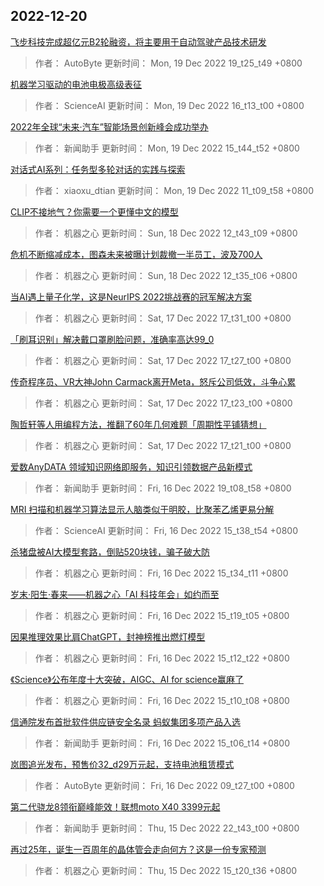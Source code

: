 
## 2022-12-20

 [飞步科技完成超亿元B2轮融资，将主要用于自动驾驶产品技术研发](https://www.jiqizhixin.com/articles/2022-12-19-8)

> 作者： AutoByte  更新时间： Mon, 19 Dec 2022 19_t25_t49 +0800

 [机器学习驱动的电池电极高级表征](https://www.jiqizhixin.com/articles/2022-12-19-3)

> 作者： ScienceAI  更新时间： Mon, 19 Dec 2022 16_t13_t00 +0800

 [2022年全球“未来·汽车”智能场景创新峰会成功举办](https://www.jiqizhixin.com/articles/2022-12-19-2)

> 作者： 新闻助手  更新时间： Mon, 19 Dec 2022 15_t44_t52 +0800

 [对话式AI系列：任务型多轮对话的实践与探索](https://www.jiqizhixin.com/articles/2022-12-14-3)

> 作者： xiaoxu_dtian  更新时间： Mon, 19 Dec 2022 11_t09_t58 +0800

 [CLIP不接地气？你需要一个更懂中文的模型](https://www.jiqizhixin.com/articles/2022-12-18-2)

> 作者： 机器之心  更新时间： Sun, 18 Dec 2022 12_t43_t09 +0800

 [危机不断缩减成本，图森未来被曝计划裁撤一半员工，波及700人](https://www.jiqizhixin.com/articles/2022-12-18)

> 作者： 机器之心  更新时间： Sun, 18 Dec 2022 12_t35_t06 +0800

 [当AI遇上量子化学，这是NeurIPS 2022挑战赛的冠军解决方案](https://www.jiqizhixin.com/articles/2022-12-19-7)

> 作者： 机器之心  更新时间： Sat, 17 Dec 2022 17_t31_t00 +0800

 [「刷耳识别」解决戴口罩刷脸问题，准确率高达99_0](https://www.jiqizhixin.com/articles/2022-12-19-6)

> 作者： 机器之心  更新时间： Sat, 17 Dec 2022 17_t27_t00 +0800

 [传奇程序员、VR大神John Carmack离开Meta，怒斥公司低效，斗争心累](https://www.jiqizhixin.com/articles/2022-12-19-5)

> 作者： 机器之心  更新时间： Sat, 17 Dec 2022 17_t23_t00 +0800

 [陶哲轩等人用编程方法，推翻了60年几何难题「周期性平铺猜想」](https://www.jiqizhixin.com/articles/2022-12-19-4)

> 作者： 机器之心  更新时间： Sat, 17 Dec 2022 17_t21_t00 +0800

 [爱数AnyDATA 领域知识网络即服务，知识引领数据产品新模式](https://www.jiqizhixin.com/articles/2022-12-16-8)

> 作者： 新闻助手  更新时间： Fri, 16 Dec 2022 19_t08_t58 +0800

 [MRI 扫描和机器学习算法显示人脑类似于明胶，比聚苯乙烯更易分解](https://www.jiqizhixin.com/articles/2022-12-16-7)

> 作者： ScienceAI  更新时间： Fri, 16 Dec 2022 15_t38_t54 +0800

 [杀猪盘被AI大模型套路，倒贴520块钱，骗子破大防](https://www.jiqizhixin.com/articles/2022-12-16-6)

> 作者： 机器之心  更新时间： Fri, 16 Dec 2022 15_t34_t11 +0800

 [岁末·阳生·春来——机器之心「AI 科技年会」如约而至](https://www.jiqizhixin.com/articles/2022-12-16-5)

> 作者： 机器之心  更新时间： Fri, 16 Dec 2022 15_t19_t05 +0800

 [因果推理效果比肩ChatGPT，封神榜推出燃灯模型](https://www.jiqizhixin.com/articles/2022-12-16-4)

> 作者： 机器之心  更新时间： Fri, 16 Dec 2022 15_t12_t22 +0800

 [《Science》公布年度十大突破，AIGC、AI for science赢麻了](https://www.jiqizhixin.com/articles/2022-12-16-3)

> 作者： 机器之心  更新时间： Fri, 16 Dec 2022 15_t10_t08 +0800

 [信通院发布首批软件供应链安全名录 蚂蚁集团多项产品入选](https://www.jiqizhixin.com/articles/2022-12-16-2)

> 作者： 新闻助手  更新时间： Fri, 16 Dec 2022 15_t06_t14 +0800

 [岚图追光发布，预售价32_d29万元起，支持电池租赁模式](https://www.jiqizhixin.com/articles/2022-12-16)

> 作者： AutoByte  更新时间： Fri, 16 Dec 2022 09_t27_t00 +0800

 [第二代骁龙8领衔巅峰能效！联想moto X40 3399元起](https://www.jiqizhixin.com/articles/2022-12-15-22)

> 作者： 新闻助手  更新时间： Thu, 15 Dec 2022 22_t43_t00 +0800

 [再过25年，诞生一百周年的晶体管会走向何方？这是一份专家预测](https://www.jiqizhixin.com/articles/2022-12-15-2)

> 作者： 机器之心  更新时间： Thu, 15 Dec 2022 15_t20_t36 +0800

